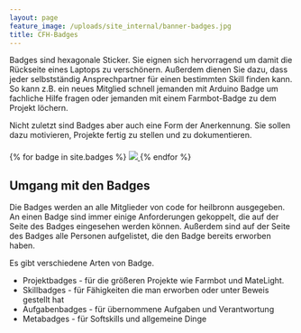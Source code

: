 ```yaml
---
layout: page
feature_image: /uploads/site_internal/banner-badges.jpg
title: CFH-Badges
---
```


Badges sind hexagonale Sticker. Sie eignen sich hervorragend um damit die Rückseite eines Laptops zu verschönern.
Außerdem dienen Sie dazu, dass jeder selbstständig Ansprechpartner für einen bestimmten Skill finden kann.
So kann z.B. ein neues Mitglied schnell jemanden mit Arduino Badge um fachliche Hilfe fragen oder jemanden
mit einem Farmbot-Badge zu dem Projekt löchern.

Nicht zuletzt sind Badges aber auch eine Form der Anerkennung. Sie sollen dazu motivieren, Projekte fertig zu stellen und zu dokumentieren.


<div id="cfh-badge-list" class="cfh-badge-list" style="margin-top: 20px;">
    {% for badge in site.badges %}
        <a href="{{ badge.url }}">
            <img class="cfh-badge-img" src="{{badge.image}}" />
        </a>
    {% endfor %}
</div>


## Umgang mit den Badges

Die Badges werden an alle Mitglieder von code for heilbronn ausgegeben.
An einen Badge sind immer einige Anforderungen gekoppelt, die auf der Seite des Badges eingesehen werden können.
Außerdem sind auf der Seite des Badges alle Personen aufgelistet, die den Badge bereits erworben haben.

Es gibt verschiedene Arten von Badge.

* Projektbadges - für die größeren Projekte wie Farmbot und MateLight.
* Skillbadges - für Fähigkeiten die man erworben oder unter Beweis gestellt hat
* Aufgabenbadges - für übernommene Aufgaben und Verantwortung
* Metabadges - für Softskills und allgemeine Dinge


<script>

(function() {
    console.info("badge-grid");

    var badges = document.getElementsByClassName("cfh-badge-img");
    var container = document.getElementsByClassName("cfh-badge-list")[0];

    var width_badges = 186;
    var height_badges = 160;

    var col_badges = 0;
    var row_badges = 0;

    var container = $("#cfh-badge-list");
    var containerOuterWidth = container.outerWidth();

    $(".cfh-badge-img").each(function(index, elem) {
        if ((col_badges * width_badges) + width_badges > containerOuterWidth || (row_badges % 2 == 1 && col_badges * width_badges > containerOuterWidth - width_badges)) {
            row_badges++;
            col_badges = 0;
        }

        var top_badges = row_badges * height_badges;
        var left_badges = col_badges * width_badges;

        if (row_badges % 2 == 1) {
            left_badges += 93;
        }
        console.info("badge " + index + " - top:" + top_badges + " ,left:" + left_badges + " - row:" + row_badges + ", col:" + col_badges);

        $(elem).css("left", left_badges + "px");
        $(elem).css("top", top_badges + "px");

        col_badges++;
    });

    console.info("container col:" + row_badges);
    $(container).css("height", (((row_badges + 1) * height_badges) + 50) + "px"); 

})();

</script>